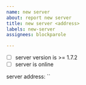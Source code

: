 ```yaml
---
name: new server
about: report new server
title: new server <address>
labels: new-server
assignees: blockparole

---
```


* [ ] server version is >= 1.7.2
* [ ] server is online

server address: ``
